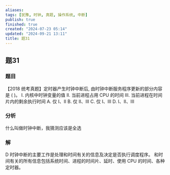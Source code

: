 ```yaml
---
aliases: 
tags: [犹豫, 时钟, 真题, 操作系统, 中断]
publish: true
finished: true
created: "2024-07-23 05:14"
updated: "2024-09-21 13:11"
title: 题31
---
```

## 题31
### 题目
【2018 统考真题】定时器产生时钟中断后, 由时钟中断服务程序更新的部分内容是 ( )。
I. 内核中时钟变量的值 
II. 当前进程占用 CPU 的时间
III. 当前进程在时间片内的剩余执行时间
A. 仅 I、II 
B. 仅 II、III 
C. 仅 I、III 
D. I、II、III
### 分析
什么叫做时钟中断，我猜测应该是全选
### 解
D
时钟中断的主要工作是处理和时间有关的信息及决定是否执行调度程序。
和时间有关的所有信息包括系统时间、进程的时间片、延时、使用 CPU 的时间、各种定时器。